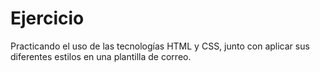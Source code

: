 # Ejercicio
Practicando el uso de las tecnologías  HTML y CSS, junto con aplicar sus diferentes estilos en una plantilla de correo. 
